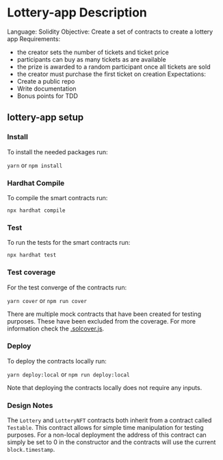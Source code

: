 # Lottery-app Description

Language: Solidity
Objective: Create a set of contracts to create a lottery app
Requirements:
- the creator sets the number of tickets and ticket price
- participants can buy as many tickets as are available
- the prize is awarded to a random participant once all tickets are sold
- the creator must purchase the first ticket on creation
Expectations:
- Create a public repo
- Write documentation
- Bonus points for TDD

## lottery-app setup

### Install

To install the needed packages run:

`yarn` or `npm install`

### Hardhat Compile

To compile the smart contracts run:

`npx hardhat compile`

### Test

To run the tests for the smart contracts run:

`npx hardhat test`

### Test coverage

For the test converge of the contracts run:

`yarn cover` or `npm run cover`

There are multiple mock contracts that have been created for testing purposes. These have been excluded from the coverage. For more information check the [.solcover.js](./.solcover.js).

### Deploy

To deploy the contracts locally run:

`yarn deploy:local` or `npm run deploy:local`

Note that deploying the contracts locally does not require any inputs.

### Design Notes

The `Lottery` and `LotteryNFT` contracts both inherit from a contract called `Testable`. This contract allows for simple time manipulation for testing purposes. 
For a non-local deployment the address of this contract can simply be set to 0 in the constructor and the contracts will use the current `block.timestamp`.